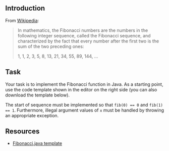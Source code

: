 ## Introduction

From [Wikipedia][wiki]:

> In mathematics, the Fibonacci numbers are the numbers in the following integer sequence, called
> the Fibonacci sequence, and characterized by the fact that every number after the first two is
> the sum of the two preceding ones:
>
> 1, 1, 2, 3, 5, 8, 13, 21, 34, 55, 89, 144, ...

[wiki]: https://en.wikipedia.org/wiki/Fibonacci_number


## Task

Your task is to implement the Fibonacci function in Java. As a starting point, use the code
template shown in the editor on the right side (you can also download the template below).

The start of sequence must be implemented so that `fib(0) == 0` and `fib(1) == 1`. Furthermore,
illegal argument values of `x` must be handled by throwing an appropriate exception.


## Resources

- [Fibonacci.java template](attachments/Fibonacci.java)
